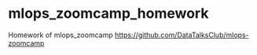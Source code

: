 # mlops_zoomcamp_homework
Homework of mlops_zoomcamp https://github.com/DataTalksClub/mlops-zoomcamp
